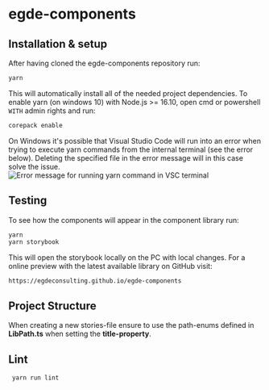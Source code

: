 # egde-components

## Installation & setup

After having cloned the egde-components repository run: 
```sh
yarn
``` 
This will automatically install all of the needed project dependencies.
To enable yarn (on windows 10) with Node.js >= 16.10, open cmd or powershell `WITH` admin rights and run: 
```sh 
corepack enable 
```

On Windows it's possible that Visual Studio Code will run into an error when trying to execute yarn commands from the internal terminal (see the error below). Deleting the specified file in the error message will in this case solve the issue.  
![Error message for running yarn command in VSC terminal](https://i.imgur.com/HbfIOui.png)

## Testing

To see how the components will appear in the component library run:
```sh
yarn
yarn storybook
```
This will open the storybook locally on the PC with local changes. For a online preview with the latest available library on GitHub visit: 
```
https://egdeconsulting.github.io/egde-components
```

## Project Structure

When creating a new stories-file ensure to use the path-enums defined in **LibPath.ts** when setting the **title-property**.


## Lint

```sh
 yarn run lint
 ```
